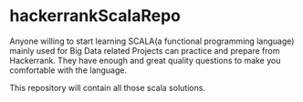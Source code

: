 # hackerrankScalaRepo
Anyone willing to start learning SCALA(a functional programming language) mainly used for Big Data related Projects can practice and prepare from Hackerrank.
They have enough and great quality questions to make you comfortable with the language.

This repository will contain all those scala solutions.
